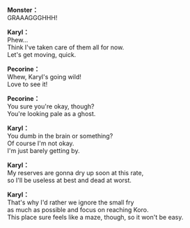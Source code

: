 # 

  
**Monster：**  
GRAAAGGGHHH!  
  
**Karyl：**  
Phew...  
Think I've taken care of them all for now.  
Let's get moving, quick.  
  
**Pecorine：**  
Whew, Karyl's going wild!  
Love to see it!  
  
**Pecorine：**  
You sure you're okay, though?  
You're looking pale as a ghost.  
  
**Karyl：**  
You dumb in the brain or something?  
Of course I'm not okay.  
I'm just barely getting by.  
  
**Karyl：**  
My reserves are gonna dry up soon at this rate,  
so I'll be useless at best and dead at worst.  
  
**Karyl：**  
That's why I'd rather we ignore the small fry  
as much as possible and focus on reaching Koro.  
This place sure feels like a maze, though, so it won't be easy.  
